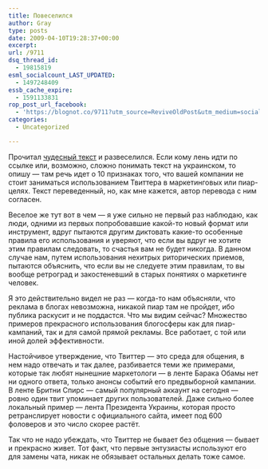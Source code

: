 ```yaml
---
title: Повеселился
author: Gray
type: posts
date: 2009-04-10T19:28:37+00:00
excerpt:
url: /9711
dsq_thread_id:
  - 19815819
esml_socialcount_LAST_UPDATED:
  - 1497248409
essb_cache_expire:
  - 1591133831
rop_post_url_facebook:
  - 'https://blognot.co/9711?utm_source=ReviveOldPost&utm_medium=social&utm_campaign=ReviveOldPost'
categories:
  - Uncategorized

---
```








<p style="clear: both">
  Прочитал <a href="http://blog.management.com.ua/index.php?itemid=775" target="_blank">чудесный текст</a> и развеселился. Если кому лень идти по ссылке или, возможно, сложно понимать текст на украинском, то опишу &#8212; там речь идет о 10 признаках того, что вашей компании не стоит заниматься использованием Твиттера в маркетинговых или пиар-целях. Текст переведенный, но, как мне кажется, автор перевода с ним согласен.
</p>

<p style="clear: both">
  Веселое же тут вот в чем &#8212; я уже сильно не первый раз наблюдаю, как люди, одними из первых попробовавшие какой-то новый формат или инструмент, вдруг пытаются другим диктовать какие-то особенные правила его использования и уверяют, что если вы вдруг не хотите этим правилам следовать, то счастья вам не будет никогда. В данном случае нам, путем использования нехитрых риторических приемов, пытаются объяснить, что если вы не следуете этим правилам, то вы вообще ретроград и закостеневший в старых понятиях о маркетинге человек.
</p>

<p style="clear: both">
  Я это действительно видел не раз &#8212; когда-то нам объясняли, что реклама в блогах невозможна, никакой пиар там не пройдет, ибо публика раскусит и не поддастся. Что мы видим сейчас? Множество примеров прекрасного использования блогосферы как для пиар-кампаний, так и для самой прямой рекламы. Все работает, с той или иной долей эффективности.
</p>

<p style="clear: both">
  Настойчивое утверждение, что Твиттер &#8212; это среда для общения, в нем надо отвечать и так далее, разбивается теми же примерами, которые так любят нынешние маркетологи &#8212; в ленте Барака Обамы нет ни одного ответа, только анонсы событий его предвыборной кампании. В ленте Бритни Спирс &#8212; самый популярный аккаунт на сегодня &#8212; ровно один твит упоминает других пользователей. Даже сильно более локальный пример &#8212; лента Президента Украины, которая просто ретранслирует новости с официального сайта, имеет под 600 фоловеров и это число скорее растёт.
</p>

<p style="clear: both">
  Так что не надо убеждать, что Твиттер не бывает без общения &#8212; бывает и прекрасно живет. Тот факт, что первые энтузиасты используют его для замены чата, никак не обязывает остальных делать тоже самое.
</p>